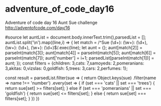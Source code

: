 # adventure_of_code_day16
Adventure of code day 16  Aunt Sue challenge http://adventofcode.com/day/16

#source
let auntList = document.body.innerText.trim(),parsedList = [];
auntList.split('\n').map((line,i) => {
    let match = /^Sue (\d+): (\w+): (\d+), (\w+): (\d+), (\w+): (\d+)$/.exec(line);
    let aunt = {};
    aunt[match[2]] = parseInt(match[3]);
    aunt[match[4]] = parseInt(match[5]);
    aunt[match[6]] = parseInt(match[7]);
    aunt['number'] = i+1;
    parsedList[parseInt(match[1])] = aunt;
});
const filters = {children: 3,cats: 7,samoyeds: 2,pomeranians: 3,akitas: 0,vizslas: 0,goldfish: 5,trees: 3,cars: 2,perfumes: 1};

const result = parsedList.filter(sue => {
  return Object.keys(sue)
             .filter(name => name !== 'number')
             .every(set => {
                if (set === 'cats' || set === 'trees') {
                    return sue[set] >= filters[set];
                } else if (set === 'pomeranians' || set === 'goldfish') {
                    return sue[set] <= filters[set];
                } else {
                    return sue[set] === filters[set];
                }
             })
})